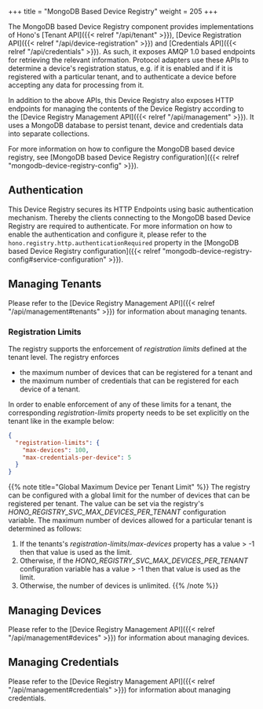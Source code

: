 +++
title = "MongoDB Based Device Registry"
weight = 205
+++

The MongoDB based Device Registry component provides implementations of Hono's [Tenant API]({{< relref "/api/tenant" >}}),
[Device Registration API]({{< relref "/api/device-registration" >}}) and [Credentials API]({{< relref "/api/credentials" >}}).
As such, it exposes AMQP 1.0 based endpoints for retrieving the relevant information. Protocol adapters use these APIs
to determine a device's registration status, e.g. if it is enabled and if it is registered with a particular tenant,
and to authenticate a device before accepting any data for processing from it.

In addition to the above APIs, this Device Registry also exposes HTTP endpoints for managing the contents of the Device
Registry according to the [Device Registry Management API]({{< relref "/api/management" >}}). It uses a MongoDB database
to persist tenant, device and credentials data into separate collections.

For more information on how to configure the MongoDB based device registry, see
[MongoDB based Device Registry configuration]({{< relref "mongodb-device-registry-config" >}}).

## Authentication

This Device Registry secures its HTTP Endpoints using basic authentication mechanism. Thereby the clients connecting
to the MongoDB based Device Registry are required to authenticate. For more information on how to enable the
authentication and configure it, please refer to the `hono.registry.http.authenticationRequired` property in the
[MongoDB based Device Registry configuration]({{< relref "mongodb-device-registry-config#service-configuration" >}}).

## Managing Tenants

Please refer to the [Device Registry Management API]({{< relref "/api/management#tenants" >}}) for information about managing tenants.

### Registration Limits

The registry supports the enforcement of *registration limits* defined at the tenant level. The registry enforces

* the maximum number of devices that can be registered for a tenant and
* the maximum number of credentials that can be registered for each device of a tenant.

In order to enable enforcement of any of these limits for a tenant, the corresponding *registration-limits* property needs to
be set explicitly on the tenant like in the example below:

```json
{
  "registration-limits": {
    "max-devices": 100,
    "max-credentials-per-device": 5
  }
}
```

{{% note title="Global Maximum Device per Tenant Limit" %}}
The registry can be configured with a global limit for the number of devices that can be registered per tenant.
The value can be set via the registry's *HONO_REGISTRY_SVC_MAX_DEVICES_PER_TENANT* configuration variable.
The maximum number of devices allowed for a particular tenant is determined as follows:

1. If the tenants's *registration-limits*/*max-devices* property has a value > -1 then that value is used as the limit.
1. Otherwise, if the *HONO_REGISTRY_SVC_MAX_DEVICES_PER_TENANT* configuration variable has a value > -1 then that value
   is used as the limit.
1. Otherwise, the number of devices is unlimited.
{{% /note %}}

## Managing Devices

Please refer to the [Device Registry Management API]({{< relref "/api/management#devices" >}}) for information about managing devices.

## Managing Credentials

Please refer to the [Device Registry Management API]({{< relref "/api/management#credentials" >}}) for information about managing credentials.
